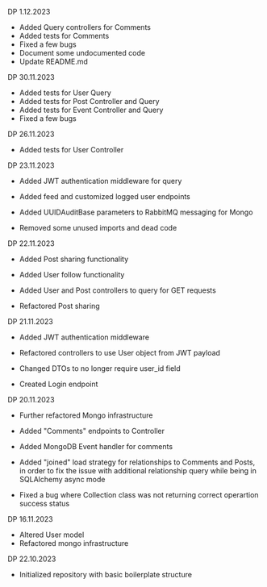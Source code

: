 DP 1.12.2023
- Added Query controllers for Comments
- Added tests for Comments
- Fixed a few bugs
- Document some undocumented code
- Update README.md

DP 30.11.2023
- Added tests for User Query
- Added tests for Post Controller and Query
- Added tests for Event Controller and Query
- Fixed a few bugs

DP 26.11.2023
- Added tests for User Controller

DP 23.11.2023
- Added JWT authentication middleware for query
- Added feed and customized logged user endpoints
- Added UUIDAuditBase parameters to RabbitMQ messaging for Mongo

- Removed some unused imports and dead code

DP 22.11.2023
- Added Post sharing functionality
- Added User follow functionality
- Added User and Post controllers to query for GET requests

- Refactored Post sharing

DP 21.11.2023
- Added JWT authentication middleware

- Refactored controllers to use User object from JWT payload

- Changed DTOs to no longer require user_id field
- Created Login endpoint

DP 20.11.2023
- Further refactored Mongo infrastructure

- Added "Comments" endpoints to Controller
- Added MongoDB Event handler for comments
- Added "joined" load strategy for relationships to Comments and Posts, in order to fix the issue with additional relationship query while being in SQLAlchemy async mode

- Fixed a bug where Collection class was not returning correct operartion success status

DP 16.11.2023
- Altered User model
- Refactored mongo infrastructure

DP 22.10.2023
- Initialized repository with basic boilerplate structure
